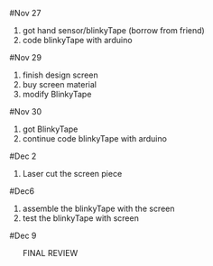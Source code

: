 

#Nov 27 
<ol>
  <li>got hand sensor/blinkyTape (borrow from friend)</li>
  <li>code blinkyTape with arduino</li>
</ol>
#Nov 29
<ol>
  <li>finish design screen</li>
  <li>buy screen material</li>
  <li>modify BlinkyTape</li>
</ol>
#Nov 30
<ol>
  <li>got BlinkyTape</li>
  <li>continue code blinkyTape with arduino</li>
</ol>

#Dec 2
<ol>
  <li>Laser cut the screen piece</li>
 </ol>
 
#Dec6
 <ol>
  <li>assemble the blinkyTape with the screen</li>
  <li>test the blinkyTape with screen</li>
</ol>

#Dec 9
<ol>
 FINAL REVIEW
</ol>
